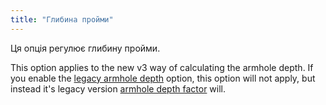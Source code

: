 ```yaml
---
title: "Глибина пройми"
---
```


Ця опція регулює глибину пройми.

This option applies to the new v3 way of calculating the armhole depth. If you enable the [legacy armhole depth](/docs/designs/huey/options/legacyarmholedepth) option, this option will not apply, but instead it's legacy version [armhole depth factor](/docs/designs/huey/options/armholedepthfactor) will.

